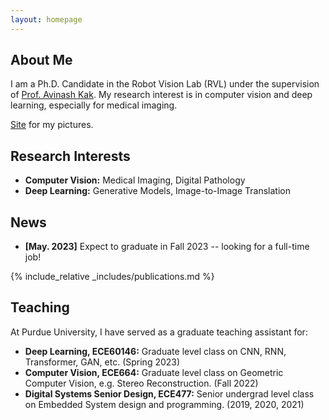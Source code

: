 ```yaml
---
layout: homepage
---
```


## About Me

I am a Ph.D. Candidate in the Robot Vision Lab (RVL) under the supervision of [Prof. Avinash Kak](https://engineering.purdue.edu/kak/). 
My research interest is in computer vision and deep learning, especially for medical imaging.

[Site](https://lifangda01.github.io/imgsat/) for my pictures.

## Research Interests

- **Computer Vision:** Medical Imaging, Digital Pathology
- **Deep Learning:** Generative Models, Image-to-Image Translation

## News

- **[May. 2023]** Expect to graduate in Fall 2023 -- looking for a full-time job!

{% include_relative _includes/publications.md %}

<!-- {% include_relative _includes/services.md %} -->

## Teaching
At Purdue University, I have served as a graduate teaching assistant for:
- **Deep Learning, ECE60146:** Graduate level class on CNN, RNN, Transformer, GAN, etc. (Spring 2023)
- **Computer Vision, ECE664:** Graduate level class on Geometric Computer Vision, e.g. Stereo Reconstruction. (Fall 2022)
- **Digital Systems Senior Design, ECE477:** Senior undergrad level class on Embedded System design and programming. (2019, 2020, 2021)
